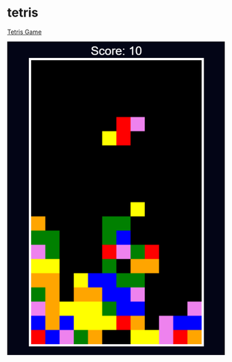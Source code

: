 # tetris
[Tetris Game](https://en.wikipedia.org/wiki/Tetris)

![Tetris Game](https://github.com/npkumar/tetris/blob/master/screenshots/tetris.PNG)
